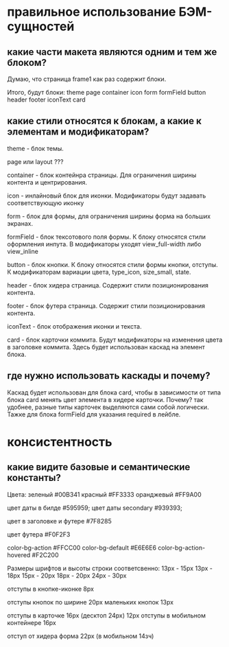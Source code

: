 # правильное использование БЭМ-сущностей
## какие части макета являются одним и тем же блоком?
Думаю, что страница frame1 как раз содержит блоки.

Итого, будут блоки:
    theme
    page
    container
    icon
    form
    formField
    button
    header
    footer
    iconText
    card

## какие стили относятся к блокам, а какие к элементам и модификаторам?
theme - блок темы.

page или layout ???

container - блок контейнра страницы. Для ограничения ширины контента и центрирования.

icon - инлайновый блок для иконки. Модификаторы будут задавать соответствующую иконку

form - блок для формы, для ограничения ширины форма на больших экранах.

formField - блок тексотового поля формы. К блоку относятся стили оформления инпута.
В модификаторы уходят view_full-width либо view_inline

button - блок кнопки. К блоку относятся стили формы кнопки, отступы. К модификаторам вариации цвета, type_icon, size_small, state.

header - блок хидера страница. Содержит стили позиционирования контента.

footer - блок футера страница. Содержит стили позиционирования контента.

iconText - блок отображения иконки и текста.

card - блок карточки коммита. Будут модификаторы на изменения цвета в заголовке коммита. Здесь будет использован каскад на элемент блока.


## где нужно использовать каскады и почему?
Каскад будет использован для блока card, чтобы в зависимости от типа блока card менять цвет элемента в хидере карточки.
Почему? так удобнее, разные типы карточек выделяются сами собой логически.
Тажке для блока formField для указания required в лейбле.


# консистентность
## какие видите базовые и семантические константы?

Цвета:
зеленый #00B341
красный #FF3333
оранджевый #FF9A00

цвет даты в билде #595959;
цвет даты secondary #939393;

цвет в заголовке и футере #7F8285

цвет футера #F0F2F3


color-bg-action #FFCC00
color-bg-default #E6E6E6
color-bg-action-hovered #F2C200

Размеры шрифтов и высоты строки соответсвенно: 
    13px - 15px
    13px - 18px
    15px - 20px
    18px - 20px
    24px - 30px


отступы в кнопке-иконке 8px

отступы кнопок по ширине 20px
маленьких кнопок 13px

отступы в карточке 16px (десктоп 24px) 12px
отступы в мобильном контейнере 16px

отступ от хидера форма 22px (в мобильном 14зч)